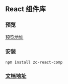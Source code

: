 ## React 组件库

### 预览

[预览地址](https://z5829984520.github.io/zc-react-comp)

### 安装

```shell script
npm install zc-react-comp
```

### [文档地址](/docs/index.md)
